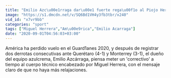 ```yaml
---
title: "Emilio Azc\u00e1rraga dar\u00e1 fuerte rega\u00f1o al Piojo Herrera por mala racha"
image: "https://s1.dmcdn.net/v/SQ6Bd1VH4y3fb3tbr/x240"
vid_id: "x7vr9bb"
categories: "sport"
tags: ["Miguel Herrera","Am\u00e9rica","Emilio Acarraga"]
date: "2020-09-01T04:56:03+03:00"
---
```

América ha perdido vuelo en el Guard1anes 2020, y después de registrar dos derrotas consecutivas ante Querétaro (4-1) y Monterrey (3-1), el dueño del equipo azulcrema, Emilio Azcárraga, piensa meter un 'correctivo' a tiempo al cuerpo técnico encabezado por Miguel Herrera, con el mensaje claro de que no haya más relajaciones.

